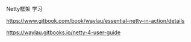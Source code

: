 
Netty框架 学习

https://www.gitbook.com/book/waylau/essential-netty-in-action/details

https://waylau.gitbooks.io/netty-4-user-guide